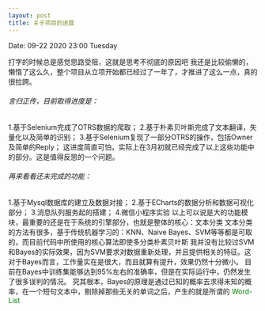 ```yaml
---
layout: post
title: 关于项目的进展
---
```


Date: 09-22 2020 23:00 Tuesday

打字的时候总是感觉思路受阻，这就是思考不彻底的原因吧
我还是比较偷懒的，懒惰了这么久，整个项目从立项开始都已经过了一年了，才推进了这么一点，真的很拉跨。
###### 言归正传，目前取得进度是：
  1.基于Selenium完成了OTRS数据的爬取；
  2.基于朴素贝叶斯完成了文本翻译，矢量化以及简单的识别；
  3.基于Selenium复现了一部分OTRS的操作，包括Owner及简单的Reply；
这进度简直可怕，实际上在3月初就已经完成了以上这些功能中的部分。这是值得反思的一个问题。
###### 再来看看还未完成的功能：
  1.基于Mysql数据库的建立及数据对接；
  2.基于ECharts的数据分析和数据可视化部分；
  3.消息队列服务起的搭建；
  4.微信小程序实验
以上可以说是大的功能模块，最重要的还是在于系统的引擎部分，也就是整体的核心：文本分类
文本分类的方法有很多，基于传统机器学习的：KNN、Naive Bayes、SVM等等都是可取的，而目前代码中所使用的核心算法即使多分类朴素贝叶斯
我并没有比较过SVM和Bayes的实际效果，因为SVM要求对数据重新处理，并且提供相关的特征。这对于Bayes而言，工作量实在是很大，而且就算有提升，效果仍然十分微小。
目前在Bayes中训练集能够达到95%左右的准确率，但是在实际运行中，仍然发生了很多误判的情况。
究其根本，Bayes的原理是通过已知的概率去求得未知的概率，在一个短句文本中，剔除掉那些无关的单词之后，产生的就是所谓的 <font color=#008000>Word-List</font>
